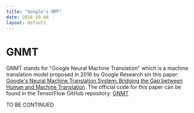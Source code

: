 ```yaml
---
title: "Google's NMT"
date: 2016-10-08
layout: default
---
```


# GNMT
GNMT stands for "Google Neural Machine Translation" which is a machine
translation model proposed in 2016 by Google Research sin this paper:
[Google's Neural Machine Translation System: Bridging the Gap between
Human and Machine Translation](https://arxiv.org/pdf/1609.08144.pdf).
The official code for this paper can be found in the TensorFlow GitHub
repository:
[GNMT](https://github.com/NVIDIA/DeepLearningExamples/tree/master/TensorFlow/Translation/GNMT)


TO BE CONTINUED